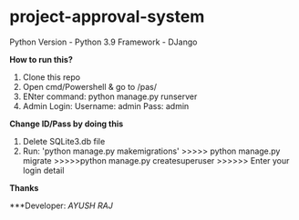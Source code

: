 # project-approval-system
Python Version - Python 3.9
Framework - DJango

****How to run this?****
1. Clone this repo
2. Open cmd/Powershell & go to /pas/
3. ENter command: python manage.py runserver
4. Admin Login: Username: admin      Pass: admin

****Change ID/Pass by doing this****
1. Delete SQLite3.db file
2. Run: 'python manage.py makemigrations' >>>>> python manage.py migrate >>>>>python manage.py createsuperuser >>>>>> Enter your login detail

****Thanks****

***Developer:
*AYUSH RAJ*
